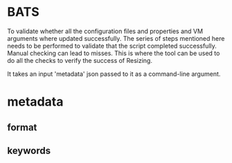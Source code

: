 # BATS
To validate whether all the configuration files and properties and VM arguments where updated successfully. The series of steps mentioned here needs to be performed to validate that the script completed successfully. Manual checking can lead to misses. This is where the tool can be used to do all the checks to verify the success of Resizing.

It takes an input 'metadata' json passed to it as a command-line argument.

# metadata
## format
## keywords 
